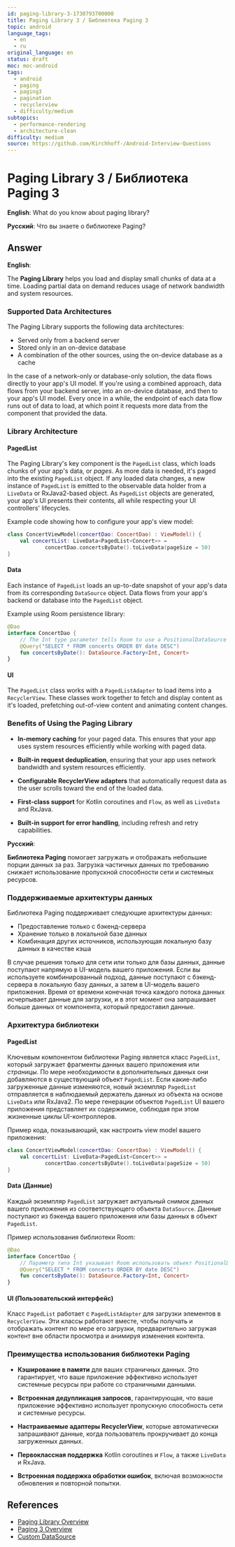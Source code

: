 ```yaml
---
id: paging-library-3-1730793700000
title: Paging Library 3 / Библиотека Paging 3
topic: android
language_tags:
  - en
  - ru
original_language: en
status: draft
moc: moc-android
tags:
  - android
  - paging
  - paging3
  - pagination
  - recyclerview
  - difficulty/medium
subtopics:
  - performance-rendering
  - architecture-clean
difficulty: medium
source: https://github.com/Kirchhoff-/Android-Interview-Questions
---
```


# Paging Library 3 / Библиотека Paging 3

**English**: What do you know about paging library?

**Русский**: Что вы знаете о библиотеке Paging?

## Answer

**English**:

The **Paging Library** helps you load and display small chunks of data at a time. Loading partial data on demand reduces usage of network bandwidth and system resources.

### Supported Data Architectures

The Paging Library supports the following data architectures:
- Served only from a backend server
- Stored only in an on-device database
- A combination of the other sources, using the on-device database as a cache

In the case of a network-only or database-only solution, the data flows directly to your app's UI model. If you're using a combined approach, data flows from your backend server, into an on-device database, and then to your app's UI model. Every once in a while, the endpoint of each data flow runs out of data to load, at which point it requests more data from the component that provided the data.

### Library Architecture

#### PagedList

The Paging Library's key component is the `PagedList` class, which loads chunks of your app's data, or *pages*. As more data is needed, it's paged into the existing `PagedList` object. If any loaded data changes, a new instance of `PagedList` is emitted to the observable data holder from a `LiveData` or RxJava2-based object. As `PagedList` objects are generated, your app's UI presents their contents, all while respecting your UI controllers' lifecycles.

Example code showing how to configure your app's view model:

```kotlin
class ConcertViewModel(concertDao: ConcertDao) : ViewModel() {
    val concertList: LiveData<PagedList<Concert>> =
            concertDao.concertsByDate().toLiveData(pageSize = 50)
}
```

#### Data

Each instance of `PagedList` loads an up-to-date snapshot of your app's data from its corresponding `DataSource` object. Data flows from your app's backend or database into the `PagedList` object.

Example using Room persistence library:

```kotlin
@Dao
interface ConcertDao {
    // The Int type parameter tells Room to use a PositionalDataSource object.
    @Query("SELECT * FROM concerts ORDER BY date DESC")
    fun concertsByDate(): DataSource.Factory<Int, Concert>
}
```

#### UI

The `PagedList` class works with a `PagedListAdapter` to load items into a `RecyclerView`. These classes work together to fetch and display content as it's loaded, prefetching out-of-view content and animating content changes.

### Benefits of Using the Paging Library

- **In-memory caching** for your paged data. This ensures that your app uses system resources efficiently while working with paged data.

- **Built-in request deduplication**, ensuring that your app uses network bandwidth and system resources efficiently.

- **Configurable RecyclerView adapters** that automatically request data as the user scrolls toward the end of the loaded data.

- **First-class support** for Kotlin coroutines and `Flow`, as well as `LiveData` and RxJava.

- **Built-in support for error handling**, including refresh and retry capabilities.

**Русский**:

**Библиотека Paging** помогает загружать и отображать небольшие порции данных за раз. Загрузка частичных данных по требованию снижает использование пропускной способности сети и системных ресурсов.

### Поддерживаемые архитектуры данных

Библиотека Paging поддерживает следующие архитектуры данных:
- Предоставление только с бэкенд-сервера
- Хранение только в локальной базе данных
- Комбинация других источников, использующая локальную базу данных в качестве кэша

В случае решения только для сети или только для базы данных, данные поступают напрямую в UI-модель вашего приложения. Если вы используете комбинированный подход, данные поступают с бэкенд-сервера в локальную базу данных, а затем в UI-модель вашего приложения. Время от времени конечная точка каждого потока данных исчерпывает данные для загрузки, и в этот момент она запрашивает больше данных от компонента, который предоставил данные.

### Архитектура библиотеки

#### PagedList

Ключевым компонентом библиотеки Paging является класс `PagedList`, который загружает фрагменты данных вашего приложения или *страницы*. По мере необходимости в дополнительных данных они добавляются в существующий объект `PagedList`. Если какие-либо загруженные данные изменяются, новый экземпляр `PagedList` отправляется в наблюдаемый держатель данных из объекта на основе `LiveData` или RxJava2. По мере генерации объектов `PagedList` UI вашего приложения представляет их содержимое, соблюдая при этом жизненные циклы UI-контроллеров.

Пример кода, показывающий, как настроить view model вашего приложения:

```kotlin
class ConcertViewModel(concertDao: ConcertDao) : ViewModel() {
    val concertList: LiveData<PagedList<Concert>> =
            concertDao.concertsByDate().toLiveData(pageSize = 50)
}
```

#### Data (Данные)

Каждый экземпляр `PagedList` загружает актуальный снимок данных вашего приложения из соответствующего объекта `DataSource`. Данные поступают из бэкенда вашего приложения или базы данных в объект `PagedList`.

Пример использования библиотеки Room:

```kotlin
@Dao
interface ConcertDao {
    // Параметр типа Int указывает Room использовать объект PositionalDataSource
    @Query("SELECT * FROM concerts ORDER BY date DESC")
    fun concertsByDate(): DataSource.Factory<Int, Concert>
}
```

#### UI (Пользовательский интерфейс)

Класс `PagedList` работает с `PagedListAdapter` для загрузки элементов в `RecyclerView`. Эти классы работают вместе, чтобы получать и отображать контент по мере его загрузки, предварительно загружая контент вне области просмотра и анимируя изменения контента.

### Преимущества использования библиотеки Paging

- **Кэширование в памяти** для ваших страничных данных. Это гарантирует, что ваше приложение эффективно использует системные ресурсы при работе со страничными данными.

- **Встроенная дедупликация запросов**, гарантирующая, что ваше приложение эффективно использует пропускную способность сети и системные ресурсы.

- **Настраиваемые адаптеры RecyclerView**, которые автоматически запрашивают данные, когда пользователь прокручивает до конца загруженных данных.

- **Первоклассная поддержка** Kotlin coroutines и `Flow`, а также `LiveData` и RxJava.

- **Встроенная поддержка обработки ошибок**, включая возможности обновления и повторной попытки.

## References

- [Paging Library Overview](https://developer.android.com/topic/libraries/architecture/paging)
- [Paging 3 Overview](https://developer.android.com/topic/libraries/architecture/paging/v3-overview)
- [Custom DataSource](https://developer.android.com/topic/libraries/architecture/paging/data#custom-data-source)
